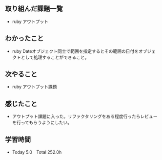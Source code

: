## 取り組んだ課題一覧  
- ruby アウトプット
## わかったこと
- ruby Dateオブジェクト同士で範囲を指定するとその範囲の日付をオブジェクトとして処理することができること。
## 次やること  
- ruby アウトプット課題
## 感じたこと  
- アウトプット課題に入った。リファクタリングをある程度行ったらレビューを行ってもらうようにしたい。
## 学習時間  
- Today 5.0　Total 252.0h
